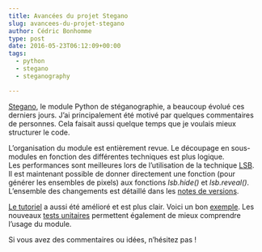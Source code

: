 ```yaml
---
title: Avancées du projet Stegano
slug: avancees-du-projet-stegano
author: Cédric Bonhomme
type: post
date: 2016-05-23T06:12:09+00:00
tags:
  - python
  - stegano
  - steganography

---
```

[Stegano][1], le module Python de stéganographie, a beaucoup évolué ces derniers jours. J’ai principalement été motivé par quelques commentaires de personnes. Cela faisait aussi quelque temps que je voulais mieux structurer le code.

L’organisation du module est entièrement revue. Le découpage en sous-modules en fonction des différentes techniques est plus logique.  
Les performances sont meilleures lors de l’utilisation de la technique [LSB][2].  
Il est maintenant possible de donner directement une fonction (pour générer les ensembles de pixels) aux fonctions _lsb.hide()_ et _lsb.reveal()_.  
L’ensemble des changements est détaillé dans les [notes de versions][1].

[Le tutoriel][3] a aussi été amélioré et est plus clair. Voici un bon [exemple][4]. Les nouveaux [tests unitaires][5] permettent également de mieux comprendre l’usage du module.

Si vous avez des commentaires ou idées, n’hésitez pas !

 [1]: https://github.com/cedricbonhomme/Stegano/releases
 [2]: https://en.wikipedia.org/wiki/Least_significant_bit
 [3]: http://stegano.readthedocs.io
 [4]: http://stegano.readthedocs.io/en/latest/module/#lsb-method-with-sets
 [5]: https://github.com/cedricbonhomme/Stegano/tree/master/tests
